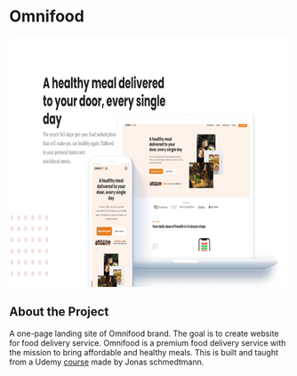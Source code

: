 # Omnifood

<p align="center">
  <img src="img/mockup.PNG" alt="Logo" width="900" height="450">
</p>

## About the Project
A one-page landing site of Omnifood brand. The goal is to create website for food delivery service.
Omnifood is a premium food delivery service with the mission to bring affordable and healthy meals. 
This is built and taught from a Udemy [course] made by Jonas schmedtmann.


[course]: https://www.udemy.com/course/design-and-develop-a-killer-website-with-html5-and-css3/

